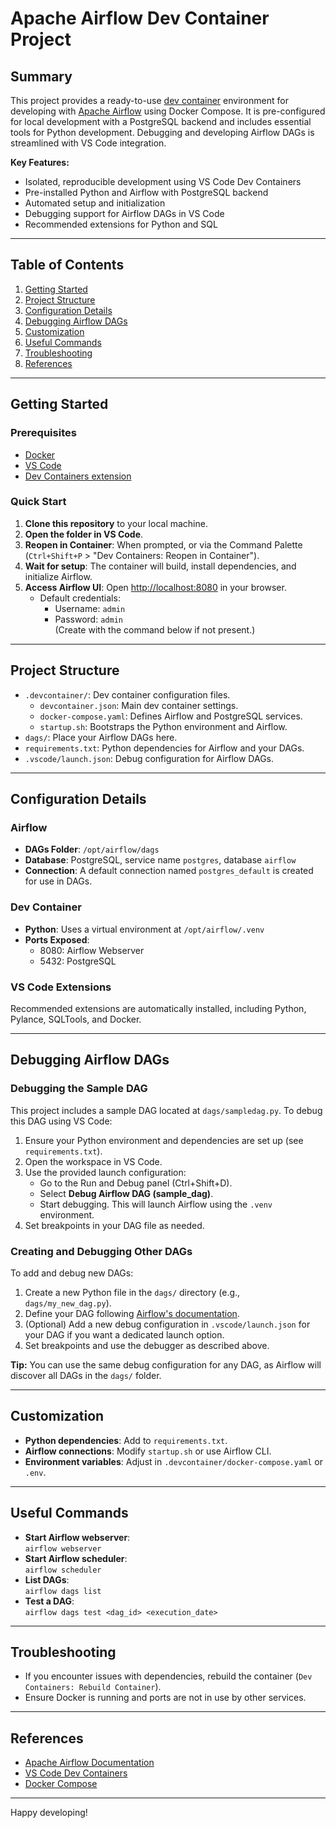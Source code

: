 
# Apache Airflow Dev Container Project

## Summary

This project provides a ready-to-use [dev container](https://containers.dev/) environment for developing with [Apache Airflow](https://airflow.apache.org/) using Docker Compose. It is pre-configured for local development with a PostgreSQL backend and includes essential tools for Python development. Debugging and developing Airflow DAGs is streamlined with VS Code integration.

**Key Features:**
- Isolated, reproducible development using VS Code Dev Containers
- Pre-installed Python and Airflow with PostgreSQL backend
- Automated setup and initialization
- Debugging support for Airflow DAGs in VS Code
- Recommended extensions for Python and SQL

---

## Table of Contents

1. [Getting Started](#getting-started)
2. [Project Structure](#project-structure)
3. [Configuration Details](#configuration-details)
4. [Debugging Airflow DAGs](#debugging-airflow-dags)
5. [Customization](#customization)
6. [Useful Commands](#useful-commands)
7. [Troubleshooting](#troubleshooting)
8. [References](#references)

---

## Getting Started

### Prerequisites

- [Docker](https://www.docker.com/get-started)
- [VS Code](https://code.visualstudio.com/)
- [Dev Containers extension](https://marketplace.visualstudio.com/items?itemName=ms-vscode-remote.remote-containers)

### Quick Start

1. **Clone this repository** to your local machine.
2. **Open the folder in VS Code**.
3. **Reopen in Container**: When prompted, or via the Command Palette (`Ctrl+Shift+P` > "Dev Containers: Reopen in Container").
4. **Wait for setup**: The container will build, install dependencies, and initialize Airflow.
5. **Access Airflow UI**: Open [http://localhost:8080](http://localhost:8080) in your browser.
   - Default credentials:  
     - Username: `admin`  
     - Password: `admin`  
     (Create with the command below if not present.)

---

## Project Structure

- `.devcontainer/`: Dev container configuration files.
  - `devcontainer.json`: Main dev container settings.
  - `docker-compose.yaml`: Defines Airflow and PostgreSQL services.
  - `startup.sh`: Bootstraps the Python environment and Airflow.
- `dags/`: Place your Airflow DAGs here.
- `requirements.txt`: Python dependencies for Airflow and your DAGs.
- `.vscode/launch.json`: Debug configuration for Airflow DAGs.

---

## Configuration Details

### Airflow

- **DAGs Folder**: `/opt/airflow/dags`
- **Database**: PostgreSQL, service name `postgres`, database `airflow`
- **Connection**: A default connection named `postgres_default` is created for use in DAGs.

### Dev Container

- **Python**: Uses a virtual environment at `/opt/airflow/.venv`
- **Ports Exposed**:
  - 8080: Airflow Webserver
  - 5432: PostgreSQL

### VS Code Extensions

Recommended extensions are automatically installed, including Python, Pylance, SQLTools, and Docker.

---

## Debugging Airflow DAGs

### Debugging the Sample DAG

This project includes a sample DAG located at `dags/sampledag.py`. To debug this DAG using VS Code:

1. Ensure your Python environment and dependencies are set up (see `requirements.txt`).
2. Open the workspace in VS Code.
3. Use the provided launch configuration:
   - Go to the Run and Debug panel (Ctrl+Shift+D).
   - Select **Debug Airflow DAG (sample_dag)**.
   - Start debugging. This will launch Airflow using the `.venv` environment.
4. Set breakpoints in your DAG file as needed.

### Creating and Debugging Other DAGs

To add and debug new DAGs:

1. Create a new Python file in the `dags/` directory (e.g., `dags/my_new_dag.py`).
2. Define your DAG following [Airflow's documentation](https://airflow.apache.org/docs/).
3. (Optional) Add a new debug configuration in `.vscode/launch.json` for your DAG if you want a dedicated launch option.
4. Set breakpoints and use the debugger as described above.

**Tip:** You can use the same debug configuration for any DAG, as Airflow will discover all DAGs in the `dags/` folder.

---

## Customization

- **Python dependencies**: Add to `requirements.txt`.
- **Airflow connections**: Modify `startup.sh` or use Airflow CLI.
- **Environment variables**: Adjust in `.devcontainer/docker-compose.yaml` or `.env`.

---

## Useful Commands

- **Start Airflow webserver**:  
  `airflow webserver`
- **Start Airflow scheduler**:  
  `airflow scheduler`
- **List DAGs**:  
  `airflow dags list`
- **Test a DAG**:  
  `airflow dags test <dag_id> <execution_date>`

---

## Troubleshooting

- If you encounter issues with dependencies, rebuild the container (`Dev Containers: Rebuild Container`).
- Ensure Docker is running and ports are not in use by other services.

---

## References

- [Apache Airflow Documentation](https://airflow.apache.org/docs/)
- [VS Code Dev Containers](https://code.visualstudio.com/docs/devcontainers/containers)
- [Docker Compose](https://docs.docker.com/compose/)

---

Happy developing!

